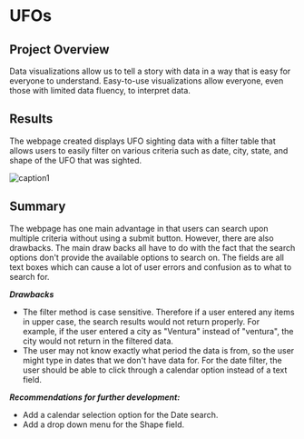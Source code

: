 # UFOs

## Project Overview
Data visualizations allow us to tell a story with data in a way that is easy for everyone to understand. Easy-to-use visualizations allow everyone, even those with limited data fluency, to interpret data.

## Results
The webpage created displays UFO sighting data with a filter table that allows users to easily filter on various criteria such as date, city, state, and shape of the UFO that was sighted.

![caption1](https://user-images.githubusercontent.com/105829106/184555461-8c7043f2-a5fb-49e4-9e08-58aa9ebdd2b3.PNG)


## Summary
The webpage has one main advantage in that users can search upon multiple criteria without using a submit button. However, there are also drawbacks. The main draw backs all have to do with the fact that the search options don't provide the available options to search on. The fields are all text boxes which can cause a lot of user errors and confusion as to what to search for.

***Drawbacks***
* The filter method is case sensitive. Therefore if a user entered any items in upper case, the search results would not return properly. For example, if the user entered a city as "Ventura" instead of "ventura", the city would not return in the filtered data. 
* The user may not know exactly what period the data is from, so the user might type in dates that we don't have data for. For the date filter, the user should be able to click through a calendar option instead of a text field.

***Recommendations for further development:***
* Add a calendar selection option for the Date search. 
* Add a drop down menu for the Shape field.

